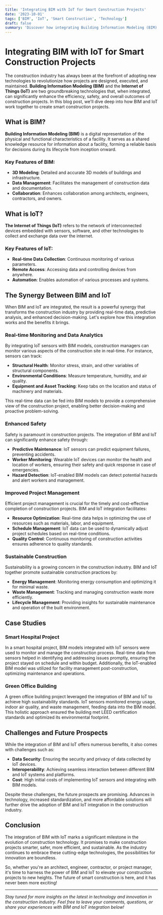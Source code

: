 ```yaml
---
title: 'Integrating BIM with IoT for Smart Construction Projects'
date: '2023-10-01'
tags: ['BIM', 'IoT', 'Smart Construction', 'Technology']
draft: false
summary: 'Discover how integrating Building Information Modeling (BIM) with the Internet of Things (IoT) can revolutionize smart construction projects, enhancing efficiency, safety, and overall project outcomes.'
---
```


# Integrating BIM with IoT for Smart Construction Projects

The construction industry has always been at the forefront of adopting new technologies to revolutionize how projects are designed, executed, and maintained. **Building Information Modeling (BIM)** and the **Internet of Things (IoT)** are two groundbreaking technologies that, when integrated, can significantly enhance the efficiency, safety, and overall outcomes of construction projects. In this blog post, we'll dive deep into how BIM and IoT work together to create smart construction projects.

## What is BIM?

**Building Information Modeling (BIM)** is a digital representation of the physical and functional characteristics of a facility. It serves as a shared knowledge resource for information about a facility, forming a reliable basis for decisions during its lifecycle from inception onward.

### Key Features of BIM:
- **3D Modeling**: Detailed and accurate 3D models of buildings and infrastructure.
- **Data Management**: Facilitates the management of construction data and documentation.
- **Collaboration**: Enhances collaboration among architects, engineers, contractors, and owners.

## What is IoT?

**The Internet of Things (IoT)** refers to the network of interconnected devices embedded with sensors, software, and other technologies to collect and exchange data over the internet.

### Key Features of IoT:
- **Real-time Data Collection**: Continuous monitoring of various parameters.
- **Remote Access**: Accessing data and controlling devices from anywhere.
- **Automation**: Enables automation of various processes and systems.

## The Synergy Between BIM and IoT

When BIM and IoT are integrated, the result is a powerful synergy that transforms the construction industry by providing real-time data, predictive analysis, and enhanced decision-making. Let's explore how this integration works and the benefits it brings.

### Real-time Monitoring and Data Analytics

By integrating IoT sensors with BIM models, construction managers can monitor various aspects of the construction site in real-time. For instance, sensors can track:

- **Structural Health**: Monitor stress, strain, and other variables of structural components.
- **Environmental Conditions**: Measure temperature, humidity, and air quality.
- **Equipment and Asset Tracking**: Keep tabs on the location and status of machinery and materials.

This real-time data can be fed into BIM models to provide a comprehensive view of the construction project, enabling better decision-making and proactive problem-solving.

### Enhanced Safety

Safety is paramount in construction projects. The integration of BIM and IoT can significantly enhance safety through:

- **Predictive Maintenance**: IoT sensors can predict equipment failures, preventing accidents.
- **Worker Monitoring**: Wearable IoT devices can monitor the health and location of workers, ensuring their safety and quick response in case of emergencies.
- **Hazard Detection**: IoT-enabled BIM models can detect potential hazards and alert workers and management.

### Improved Project Management

Efficient project management is crucial for the timely and cost-effective completion of construction projects. BIM and IoT integration facilitates:

- **Resource Optimization**: Real-time data helps in optimizing the use of resources such as materials, labor, and equipment.
- **Schedule Management**: IoT data can be used to dynamically adjust project schedules based on real-time conditions.
- **Quality Control**: Continuous monitoring of construction activities ensures adherence to quality standards.

### Sustainable Construction

Sustainability is a growing concern in the construction industry. BIM and IoT together promote sustainable construction practices by:

- **Energy Management**: Monitoring energy consumption and optimizing it for minimal waste.
- **Waste Management**: Tracking and managing construction waste more efficiently.
- **Lifecycle Management**: Providing insights for sustainable maintenance and operation of the built environment.

## Case Studies

### Smart Hospital Project

In a smart hospital project, BIM models integrated with IoT sensors were used to monitor and manage the construction process. Real-time data from sensors helped in identifying and addressing issues promptly, ensuring the project stayed on schedule and within budget. Additionally, the IoT-enabled BIM model was utilized for facility management post-construction, optimizing maintenance and operations.

### Green Office Building

A green office building project leveraged the integration of BIM and IoT to achieve high sustainability standards. IoT sensors monitored energy usage, indoor air quality, and waste management, feeding data into the BIM model. This holistic approach ensured the building met LEED certification standards and optimized its environmental footprint.

## Challenges and Future Prospects

While the integration of BIM and IoT offers numerous benefits, it also comes with challenges such as:

- **Data Security**: Ensuring the security and privacy of data collected by IoT devices.
- **Interoperability**: Achieving seamless interaction between different BIM and IoT systems and platforms.
- **Cost**: High initial costs of implementing IoT sensors and integrating with BIM models.

Despite these challenges, the future prospects are promising. Advances in technology, increased standardization, and more affordable solutions will further drive the adoption of BIM and IoT integration in the construction industry.

## Conclusion

The integration of BIM with IoT marks a significant milestone in the evolution of construction technology. It promises to make construction projects smarter, safer, more efficient, and sustainable. As the industry continues to embrace these cutting-edge technologies, the possibilities for innovation are boundless.

So, whether you're an architect, engineer, contractor, or project manager, it's time to harness the power of BIM and IoT to elevate your construction projects to new heights. The future of smart construction is here, and it has never been more exciting!

---

*Stay tuned for more insights on the latest in technology and innovation in the construction industry. Feel free to leave your comments, questions, or share your experiences with BIM and IoT integration below!*